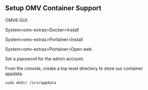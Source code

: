## Setup OMV Container Support

OMV6 GUI:

System>omv-extras>Docker>Install  

System>omv-extras>Portainer>Install

System>omv-extras>Portainer>Open web  

Set a password for the admin account.

From the console, create a top level directory to store our container appdata.

```console
sudo mkdir /srv/appdata
```
